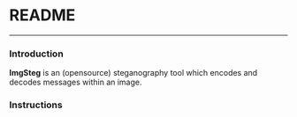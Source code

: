 # README

---
### **Introduction**

**ImgSteg** is an (opensource) steganography tool which encodes and decodes messages within an image.

### Instructions






